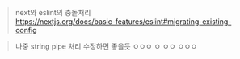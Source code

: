 > next와 eslint의 충돌처리  
https://nextjs.org/docs/basic-features/eslint#migrating-existing-config

> 나중
string pipe 처리 수정하면 좋을듯
ㅇㅇㅇ
ㅇ
ㅇㅇ
ㅇㅇㅇ
